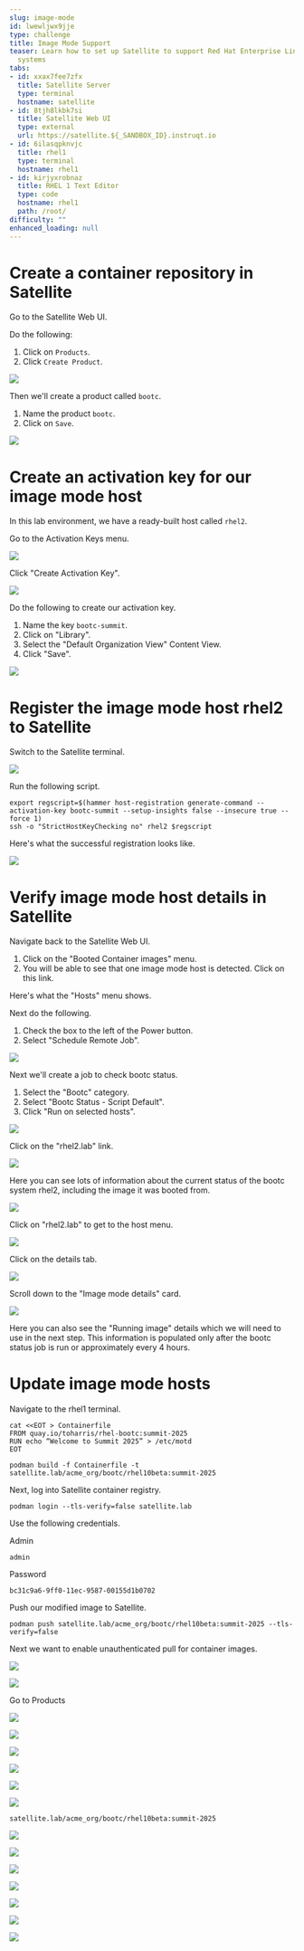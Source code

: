 ```yaml
---
slug: image-mode
id: lwewljwx9jje
type: challenge
title: Image Mode Support
teaser: Learn how to set up Satellite to support Red Hat Enterprise Linux Image Mode
  systems
tabs:
- id: xxax7fee7zfx
  title: Satellite Server
  type: terminal
  hostname: satellite
- id: 8tjh8lkbk7si
  title: Satellite Web UI
  type: external
  url: https://satellite.${_SANDBOX_ID}.instruqt.io
- id: 6ilasqpknvjc
  title: rhel1
  type: terminal
  hostname: rhel1
- id: kirjyxrobnaz
  title: RHEL 1 Text Editor
  type: code
  hostname: rhel1
  path: /root/
difficulty: ""
enhanced_loading: null
---
```

<some preamble about image mode and what it is and why satellite supports it>



Create a container repository in Satellite
===
Go to the Satellite Web UI.

Do the following:
1) Click on `Products`.
2) Click `Create Product`.

![](../assets/create-product.png)

Then we'll create a product called `bootc`.
1) Name the product `bootc`.
2) Click on `Save`.

![](../assets/createproduct.png)

Create an activation key for our image mode host
===
In this lab environment, we have a ready-built host called `rhel2`.

<fill in later>

Go to the Activation Keys menu.

![](../assets/activationkeys.png)

Click "Create Activation Key".

![](../assets/createactivationkey.png)

Do the following to create our activation key.
1) Name the key `bootc-summit`.
2) Click on "Library".
3) Select the "Default Organization View" Content View.
4) Click "Save".

![](../assets/createactivationkeysteps.png)

Register the image mode host rhel2 to Satellite
===

Switch to the Satellite terminal.

![](../assets/satelliteservertab.png)

Run the following script.
```bash,run
export regscript=$(hammer host-registration generate-command --activation-key bootc-summit --setup-insights false --insecure true --force 1)
ssh -o "StrictHostKeyChecking no" rhel2 $regscript
```

Here's what the successful registration looks like.

![](../assets/successregisterrhel2.png)

Verify image mode host details in Satellite
===

Navigate back to the Satellite Web UI.

1) Click on the "Booted Container images" menu.
2) You will be able to see that one image mode host is detected. Click on this link.

Here's what the "Hosts" menu shows.

Next do the following.
1) Check the box to the left of the Power button.
2) Select "Schedule Remote Job".

![](../assets/runremotejobrhel2.png)

Next we'll create a job to check bootc status.
1) Select the "Bootc" category.
2) Select "Bootc Status - Script Default".
3) Click "Run on selected hosts".

![](../assets/bootcstatusjob.png)

Click on the "rhel2.lab" link.

![](../assets/rhel2bootcstatusjob.png)

Here you can see lots of information about the current status of the bootc system rhel2, including the image it was booted from.

![](../assets/bootedinfo.png)

Click on "rhel2.lab" to get to the host menu.

![](../assets/getbacktorhel2.png)

Click on the details tab.

![](../assets/detailstab.png)

Scroll down to the "Image mode details" card.

![](../assets/runningimagehostsmenu.png)

Here you can also see the "Running image" details which we will need to use in the next step. This information is populated only after the bootc status job is run or approximately every 4 hours.

Update image mode hosts
===

Navigate to the rhel1 terminal.

```bash,run
cat <<EOT > Containerfile
FROM quay.io/toharris/rhel-bootc:summit-2025
RUN echo “Welcome to Summit 2025” > /etc/motd
EOT
```

```bash,run
podman build -f Containerfile -t satellite.lab/acme_org/bootc/rhel10beta:summit-2025
```

Next, log into Satellite container registry.
```bash,run
podman login --tls-verify=false satellite.lab
```

Use the following credentials.

Admin
```bash,run
admin
```

Password
```bash,run
bc31c9a6-9ff0-11ec-9587-00155d1b0702
```

Push our modified image to Satellite.
```bash,run
podman push satellite.lab/acme_org/bootc/rhel10beta:summit-2025 --tls-verify=false
```

Next we want to enable unauthenticated pull for container images.

![](../assets/lcelibrary.png)

![](../assets/unauthpull.png)

Go to Products

![](../assets/bootcproduct.png)

![](../assets/rhel10beta.png)

![](../assets/containerimagetags.png)

![](../assets/summit-2025.png)

![](../assets/bootclce.png)

![](../assets/publishedat.png)

```
satellite.lab/acme_org/bootc/rhel10beta:summit-2025
```

![](../assets/runremotejobrhel2.png)

![](../assets/bootcswitch.png)

![](../assets/runonselected.png)

![](../assets/deploying.png)

![](../assets/bootcstatuscli.png)

![](../assets/welcometosummit.png)

![](../assets/updatedbootcstatus.png)

